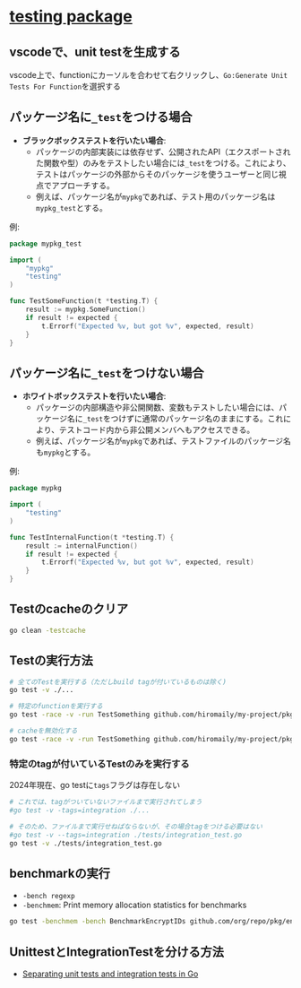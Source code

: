 # [testing package](https://pkg.go.dev/testing)

## vscodeで、unit testを生成する

vscode上で、functionにカーソルを合わせて右クリックし、`Go:Generate Unit Tests For Function`を選択する

## パッケージ名に`_test`をつける場合

- **ブラックボックステストを行いたい場合**:
  - パッケージの内部実装には依存せず、公開されたAPI（エクスポートされた関数や型）のみをテストしたい場合には`_test`をつける。これにより、テストはパッケージの外部からそのパッケージを使うユーザーと同じ視点でアプローチする。
  - 例えば、パッケージ名が`mypkg`であれば、テスト用のパッケージ名は`mypkg_test`とする。

例:

```go
package mypkg_test

import (
    "mypkg"
    "testing"
)

func TestSomeFunction(t *testing.T) {
    result := mypkg.SomeFunction()
    if result != expected {
        t.Errorf("Expected %v, but got %v", expected, result)
    }
}
```

## パッケージ名に`_test`をつけない場合

- **ホワイトボックステストを行いたい場合**:
  - パッケージの内部構造や非公開関数、変数もテストしたい場合には、パッケージ名に`_test`をつけずに通常のパッケージ名のままにする。これにより、テストコード内から非公開メンバへもアクセスできる。
  - 例えば、パッケージ名が`mypkg`であれば、テストファイルのパッケージ名も`mypkg`とする。

例:

```go
package mypkg

import (
    "testing"
)

func TestInternalFunction(t *testing.T) {
    result := internalFunction()
    if result != expected {
        t.Errorf("Expected %v, but got %v", expected, result)
    }
}
```

## Testのcacheのクリア

```sh
go clean -testcache
```

## Testの実行方法

```sh
# 全てのTestを実行する（ただしbuild tagが付いているものは除く)
go test -v ./...

# 特定のfunctionを実行する
go test -race -v -run TestSomething github.com/hiromaily/my-project/pkg/something

# cacheを無効化する
go test -race -v -run TestSomething github.com/hiromaily/my-project/pkg/something -count=1
```

### 特定のtagが付いているTestのみを実行する

2024年現在、go testに`tags`フラグは存在しない

```sh
# これでは、tagがついていないファイルまで実行されてしまう
#go test -v -tags=integration ./...

# そのため、ファイルまで実行せねばならないが、その場合tagをつける必要はない
#go test -v --tags=integration ./tests/integration_test.go
go test -v ./tests/integration_test.go
```

## benchmarkの実行

- `-bench regexp`
- `-benchmem`: Print memory allocation statistics for benchmarks

```sh
go test -benchmem -bench BenchmarkEncryptIDs github.com/org/repo/pkg/entity
```

## UnittestとIntegrationTestを分ける方法

- [Separating unit tests and integration tests in Go](https://stackoverflow.com/questions/25965584/separating-unit-tests-and-integration-tests-in-go)
